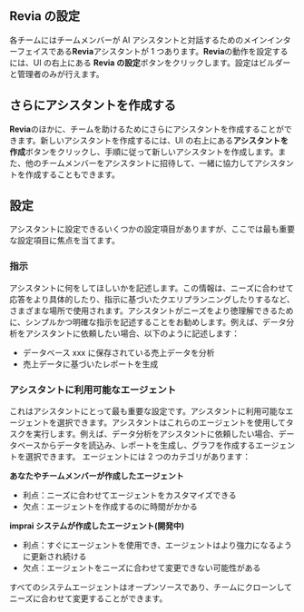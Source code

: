 ## **Revia** の設定

各チームにはチームメンバーが AI アシスタントと対話するためのメインインターフェイスである**Revia**アシスタントが 1 つあります。**Revia**の動作を設定するには、UI の右上にある **Revia の設定**ボタンをクリックします。設定はビルダーと管理者のみが行えます。

## さらにアシスタントを作成する

**Revia**のほかに、チームを助けるためにさらにアシスタントを作成することができます。新しいアシスタントを作成するには、UI の右上にある**アシスタントを作成**ボタンをクリックし、手順に従って新しいアシスタントを作成します。また、他のチームメンバーをアシスタントに招待して、一緒に協力してアシスタントを作成することもできます。

## 設定

アシスタントに設定できるいくつかの設定項目がありますが、ここでは最も重要な設定項目に焦点を当てます。

### 指示

アシスタントに何をしてほしいかを記述します。この情報は、ニーズに合わせて応答をより具体的したり、指示に基づいたクエリプランニングしたりするなど、さまざまな場所で使用されます。アシスタントがニーズをより徳理解できるために、シンプルかつ明確な指示を記述することをお勧めします。例えば、データ分析をアシスタントに依頼したい場合、以下のように記述します：

- データベース xxx に保存されている売上データを分析
- 売上データに基づいたレポートを生成

### アシスタントに利用可能なエージェント

これはアシスタントにとって最も重要な設定です。アシスタントに利用可能なエージェントを選択できます。アシスタントはこれらのエージェントを使用してタスクを実行します。例えば、データ分析をアシスタントに依頼したい場合、データベースからデータを読込み、レポートを生成し、グラフを作成するエージェントを選択できます。
エージェントには 2 つのカテゴリがあります：

**あなたやチームメンバーが作成したエージェント**

- 利点：ニーズに合わせてエージェントをカスタマイズできる
- 欠点：エージェントを作成するのに時間がかかる

**imprai システムが作成したエージェント(開発中)**

- 利点：すぐにエージェントを使用でき、エージェントはより強力になるように更新され続ける
- 欠点：エージェントをニーズに合わせて変更できない可能性がある

すべてのシステムエージェントはオープンソースであり、チームにクローンしてニーズに合わせて変更することができます。
